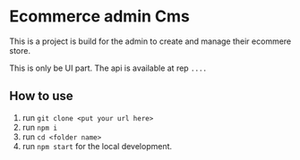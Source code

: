 # Ecommerce admin Cms

This is a project is build for the admin to create and manage their ecommere store.

This is only be UI part. The api is available at rep `....`

## How to use

1. run `git clone <put your url here>`
2. run `npm i`
3. run `cd <folder name>`
4. run `npm start` for the local development.
